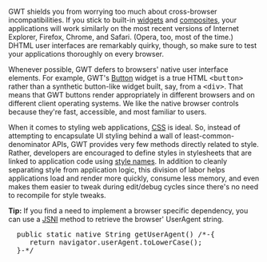 <p>GWT shields you from worrying too much about cross-browser incompatibilities. If you stick to built-in <a href="DevGuideUiWidgets.html">widgets</a>
and <a href="DevGuideUiCustomWidgets.html">composites</a>, your applications will work similarly on the most recent versions of Internet Explorer,
Firefox, Chrome, and Safari. (Opera, too, most of the time.) DHTML user interfaces are remarkably quirky, though, so make sure to test your applications thoroughly on every browser.</p>

<p>Whenever possible, GWT defers to browsers' native user interface elements. For example, GWT's <a href="http://google-web-toolkit.googlecode.com/svn/javadoc/latest/com/google/gwt/user/client/ui/Button.html">Button</a> widget is a true HTML <tt>&lt;button&gt;</tt>
rather than a synthetic button-like widget built, say, from a <tt>&lt;div&gt;</tt>. That means that GWT buttons render appropriately in different browsers and on different client
operating systems. We like the native browser controls because they're fast, accessible, and most familiar to users.</p>

<p>When it comes to styling web applications, <a href="http://www.w3.org/Style/CSS/">CSS</a> is ideal. So, instead of attempting to encapsulate UI styling behind a
wall of least-common-denominator APIs, GWT provides very few methods directly related to style. Rather, developers are encouraged to define styles in stylesheets that are linked
to application code using <a href="http://google-web-toolkit.googlecode.com/svn/javadoc/latest/com/google/gwt/user/client/ui/UIObject.html#setStyleName(java.lang.String)">style names</a>. In addition to cleanly separating style from application logic, this division of labor helps applications load and render more quickly, consume
less memory, and even makes them easier to tweak during edit/debug cycles since there's no need to recompile for style tweaks.</p>

<p class="note"><strong>Tip:</strong> If you find a need to implement a browser specific dependency, you can use a <a href="DevGuideCodingBasics.html#DevGuideJavaScriptNativeInterface">JSNI</a>
method to retrieve the browser' UserAgent string.</p>

<pre class="prettyprint">
  public static native String getUserAgent() /*-{
     return navigator.userAgent.toLowerCase();
  }-*/
</pre>

